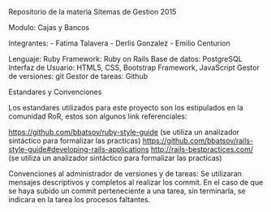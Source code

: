 Repositorio de la materia Sitemas de Gestion 2015

Modulo: Cajas y Bancos

Integrantes: - Fatima Talavera
			 - Derlis Gonzalez
			 - Emilio Centurion
 
Lenguaje: Ruby 
Framework: Ruby on Rails 
Base de datos: PostgreSQL
Interfaz de Usuario: HTML5, CSS, Bootstrap Framework, JavaScript 
Gestor de versiones: git
Gestor de tareas: Github


Estandares y Convenciones

Los estandares utilizados para este proyecto son los estipulados en la comunidad RoR, estos son algunos link referenciales:

https://github.com/bbatsov/ruby-style-guide (se utiliza un analizador sintáctico para formalizar las practicas)
https://github.com/bbatsov/rails-style-guide#developing-rails-applications
http://rails-bestpractices.com/ (se utiliza un analizador sintáctico para formalizar las practicas)
    

Convenciones al administrador de versiones y de tareas: 
Se utilizaran mensajes descriptivos y completos al realizar los commit.
En el caso de que se haya subido un commit perteneciente a una tarea, sin terminarla, se indicara en la tarea los procesos faltantes.


 


